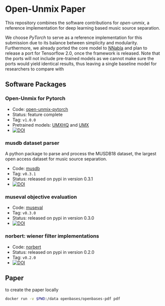 # Open-Unmix Paper

This repository combines the software contributions for _open-unmix_, a reference implementation for deep learning based music source separation.

We choose _PyTorch_ to serve as a reference implementation for this submission due to its balance between simplicity and modularity. Furthermore, we already ported the core model to [NNabla](https://github.com/sigsep/open-unmix-nnabla) and plan to release a port for Tensorflow 2.0, once the framework is released. Note that the ports will not include pre-trained models as we cannot make sure the ports would yield identical results, thus leaving a single baseline model for researchers to compare with

## Software Packages

### Open-Unmix for Pytorch

* Code: [open-unmix-pytorch](https://github.com/sigsep/open-unmix-pytorch)
* Status: feature complete
* Tag: `v1.0.0`
* Pretrained models: [UMXHQ](https://zenodo.org/record/3370489) and [UMX](https://zenodo.org/record/3370486)
* [![DOI](https://zenodo.org/badge/DOI/10.5281/zenodo.3382104.svg)](https://doi.org/10.5281/zenodo.3382104)

### musdb dataset parser

A python package to parse and process the MUSDB18 dataset, the largest open access dataset for music source separation. 

* Code: [musdb](https://github.com/sigsep/sigsep-mus-db/tree/v0.3.1) 
* Tag: `v0.3.1`
* Status: released on pypi in version 0.3.1
* [![DOI](https://zenodo.org/badge/DOI/10.5281/zenodo.3271451.svg)](https://doi.org/10.5281/zenodo.3271451)

### museval objective evaluation

* Code: [museval](https://github.com/sigsep/sigsep-mus-eval/tree/v0.3.0) 
* Tag: `v0.3.0`
* Status: released on pypi in version 0.3.0 
* [![DOI](https://zenodo.org/badge/DOI/10.5281/zenodo.3376621.svg)](https://doi.org/10.5281/zenodo.3376621)

### norbert: wiener filter implementations

* Code: [norbert](https://github.com/sigsep/norbert/tree/v0.2.0)
* Status: released on pypi in version 0.2.0 
* Tag: `v0.2.0`
* [![DOI](https://zenodo.org/badge/DOI/10.5281/zenodo.3269749.svg)](https://doi.org/10.5281/zenodo.3269749)

## Paper

to create the paper locally

```bash
docker run -v $PWD:/data openbases/openbases-pdf pdf
```
